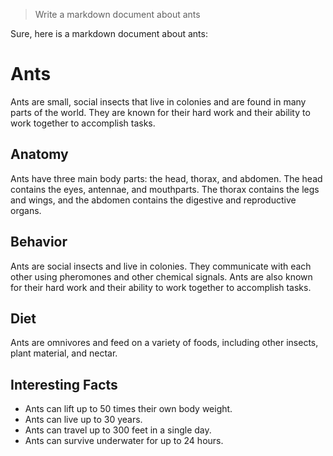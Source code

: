 
> Write a markdown document about ants

 Sure, here is a markdown document about ants: 

# Ants

Ants are small, social insects that live in colonies and are found in many parts of the world. They are known for their hard work and their ability to work together to accomplish tasks.

## Anatomy

Ants have three main body parts: the head, thorax, and abdomen. The head contains the eyes, antennae, and mouthparts. The thorax contains the legs and wings, and the abdomen contains the digestive and reproductive organs.

## Behavior

Ants are social insects and live in colonies. They communicate with each other using pheromones and other chemical signals. Ants are also known for their hard work and their ability to work together to accomplish tasks.

## Diet

Ants are omnivores and feed on a variety of foods, including other insects, plant material, and nectar.

## Interesting Facts

- Ants can lift up to 50 times their own body weight.
- Ants can live up to 30 years.
- Ants can travel up to 300 feet in a single day.
- Ants can survive underwater for up to 24 hours.